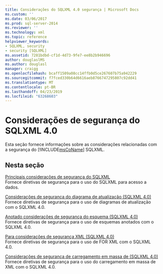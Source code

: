 ```yaml
---
title: Considerações do SQLXML 4.0 segurança | Microsoft Docs
ms.custom: ''
ms.date: 03/06/2017
ms.prod: sql-server-2014
ms.reviewer: ''
ms.technology: xml
ms.topic: reference
helpviewer_keywords:
- SQLXML, security
- security [SQLXML]
ms.assetid: 7281bdbd-cf1d-4d73-9fe7-ee8b2b946696
author: douglaslMS
ms.author: douglasl
manager: craigg
ms.openlocfilehash: bcaff1509a08cc14ffb0d5ce267607b75a942229
ms.sourcegitcommit: f7fced330b64d6616aeb8766747295807c92dd41
ms.translationtype: MT
ms.contentlocale: pt-BR
ms.lasthandoff: 04/23/2019
ms.locfileid: "63268603"
---
```

# <a name="sqlxml-40-security-considerations"></a>Considerações de segurança do SQLXML 4.0
  Esta seção fornece informações sobre as considerações relacionadas com a segurança do [!INCLUDE[msCoName](../../../includes/msconame-md.md)] SQLXML.  
  
## <a name="in-this-section"></a>Nesta seção  
 [Principais considerações de segurança do SQLXML](core-sqlxml-security-considerations.md)  
 Fornece diretivas de segurança para o uso do SQLXML para acesso a dados.  
  
 [Considerações de segurança do diagrama de atualização &#40;SQLXML 4.0&#41;](updategram-security-considerations-sqlxml-4-0.md)  
 Fornece diretivas de segurança para o uso de diagramas de atualização com o SQLXML 4.0.  
  
 [Anotado considerações de segurança do esquema &#40;SQLXML 4.0&#41;](annotated-schema-security-considerations-sqlxml-4-0.md)  
 Fornece diretivas de segurança para o uso de esquemas anotados com o SQLXML 4.0.  
  
 [Para considerações de segurança XML &#40;SQLXML 4.0&#41;](for-xml-security-considerations-sqlxml-4-0.md)  
 Fornece diretivas de segurança para o uso de FOR XML com o SQLXML 4.0.  
  
 [Considerações de segurança de carregamento em massa de &#40;SQLXML 4.0&#41;](bulk-load-security-considerations-sqlxml-4-0.md)  
 Fornece diretivas de segurança para o uso do carregamento em massa de XML com o SQLXML 4.0.  
  
  
